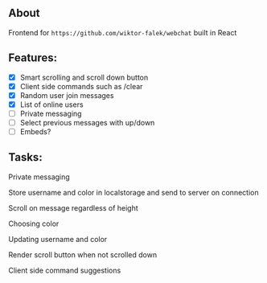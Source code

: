 ## About
Frontend for `https://github.com/wiktor-falek/webchat` built in React

## Features:
- [x] Smart scrolling and scroll down button
- [x] Client side commands such as /clear
- [x] Random user join messages
- [x] List of online users
- [ ] Private messaging
- [ ] Select previous messages with up/down
- [ ] Embeds?
## Tasks:

Private messaging

Store username and color in localstorage and send to server on connection

Scroll on message regardless of height

Choosing color

Updating username and color

Render scroll button when not scrolled down

Client side command suggestions
